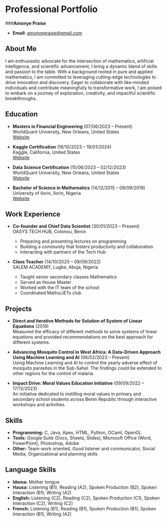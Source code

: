

# **Professional Portfolio**

###**Amonye Praise**

- **Email:** amonyepraise@gmail.com

## About Me
I am enthusiastic advocate for the intersection of mathematics, artificial intelligence, and scientific advancement, I bring a dynamic blend of skills and passion to the table. With a background rooted in pure and applied mathematics, I am committed to leveraging cutting-edge technologies to drive innovation and discovery. Eager to collaborate with like-minded individuals and contribute meaningfully to transformative work, I am poised to embark on a journey of exploration, creativity, and impactful scientific breakthroughs.

## Education
- **Masters in Financial Engineering** (07/06/2023 – Present)  
  WorldQuant University, New Orleans, United States  
  [Website](https://www.wqu.edu)

- **Kaggle Certification** (16/10/2023 – 19/01/2024)  
  Kaggle, California, United States  
  [Website](https://www.kaggle.com)

- **Data Science Certification** (15/06/2023 – 02/12/2023)  
  WorldQuant University, New Orleans, United States  
  [Website](https://www.wqu.edu)

- **Bachelor of Science in Mathematics** (14/12/2015 – 09/09/2019)  
  University of Ilorin, Ilorin, Nigeria  
  [Website](https://www.unilorin.edu.ng)

## Work Experience
- **Co-founder and Chief Data Scientist** (30/01/2023 – Present)  
  OASYS TECH HUB, Cotonou, Benin  
  - Preparing and presenting lectures on programming
  - Building a community that fosters productivity and collaboration
  - Interacting with partners of the Tech Hub

- **Class Teacher** (14/10/2020 – 09/09/2022)  
  SALEM ACADEMY, Lugbe, Abuja, Nigeria  
  - Taught senior secondary classes Mathematics
  - Served as House Master
  - Worked with the IT team of the school
  - Coordinated Maths/JETs club

## Projects
- **Direct and Iterative Methods for Solution of System of Linear Equations** (2019)  
  Measured the efficacy of different methods to solve systems of linear equations and provided recommendations on the best approach for different systems.

- **Advancing Mosquito Control in West Africa: A Data-Driven Approach Using Machine Learning and AI** (06/02/2023 – Present)  
  Using Machine Learning and AI to control the yearly adverse effect of mosquito parasites in the Sub-Sahel. The findings could be extended to other regions for the control of malaria.

- **Impact Drive: Moral Values Education Initiative** (09/09/2022 – 17/12/2023)  
  An initiative dedicated to instilling moral values in primary and secondary school students across Benin Republic through interactive workshops and activities.

## Skills
- **Programming:** C, Java, Apex, HTML, Python, OCaml, OpenGL
- **Tools:** Google Suite (Docs, Sheets, Slides), Microsoft Office (Word, PowerPoint), Photoshop, Adobe
- **Other:** Team-work oriented, Good listener and communicator, Social Media, Organizational and planning skills

## Language Skills
- **Idoma:** Mother tongue
- **Hausa:** Listening (B1), Reading (A2), Spoken Production (B2), Spoken Interaction (B1), Writing (A2)
- **English:** Listening (C2), Reading (C2), Spoken Production (C1), Spoken Interaction (C2), Writing (C2)
- **French:** Listening (B1), Reading (B1), Spoken Production (B1), Spoken Interaction (B1), Writing (A2)

